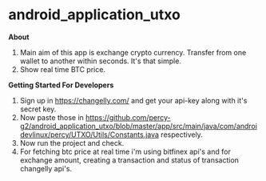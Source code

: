 # android_application_utxo

**About**
1. Main aim of this app is exchange crypto currency.
Transfer from one wallet to another within seconds. It's that simple.
2. Show real time BTC price.


**Getting Started For Developers**

1. Sign up in https://changelly.com/ and get your api-key along with it's secret key.
2. Now paste those in https://github.com/percy-g2/android_application_utxo/blob/master/app/src/main/java/com/androidevlinux/percy/UTXO/Utils/Constants.java respectively.
3. Now run the project and check.
4. For fetching btc price at real time i'm using bitfinex api's and for exchange amount, creating a transaction and status of transaction  changelly api's.
